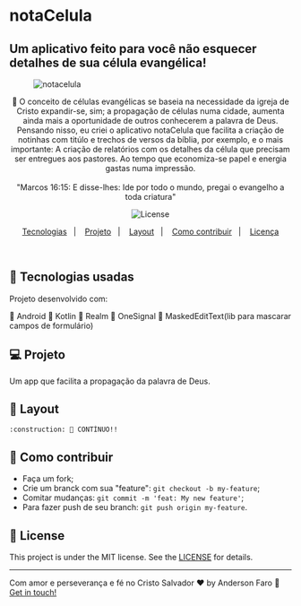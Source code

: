 # notaCelula

## Um aplicativo feito para você não esquecer detalhes de sua célula evangélica!

&nbsp;&nbsp;&nbsp;&nbsp;&nbsp;&nbsp;&nbsp;&nbsp;&nbsp;&nbsp;&nbsp;![notacelula](https://user-images.githubusercontent.com/3237047/78364252-875eca00-7593-11ea-82d7-83fa37a8b455.png)
	

<p align="center"> 
	 🚀 O conceito de células evangélicas se baseia na necessidade da igreja de Cristo expandir-se, sim; a propagação de células numa cidade, aumenta ainda mais a oportunidade de outros conhecerem a palavra de Deus. Pensando nisso, eu criei o aplicativo notaCelula que facilita a criação de notinhas com titúlo e trechos de versos da bíblia, por exemplo, e o mais importante: A criação de relatórios com os detalhes da célula que precisam ser entregues aos pastores. Ao tempo que economiza-se papel e energia gastas numa impressão.<br/> <br/> "Marcos 16:15: E disse-lhes: Ide por todo o mundo, pregai o evangelho a toda criatura"

</p>

<p align="center">
  
  <img alt="License" src="https://img.shields.io/badge/license-MIT-brightgreen">
</p>

<p align="center">
  <a href="#rocket-Technologies">Tecnologias</a>&nbsp;&nbsp;&nbsp;|&nbsp;&nbsp;&nbsp;
  <a href="#-project">Projeto</a>&nbsp;&nbsp;&nbsp;|&nbsp;&nbsp;&nbsp;
  <a href="#-layout">Layout</a>&nbsp;&nbsp;&nbsp;|&nbsp;&nbsp;&nbsp;
  <a href="#-how-to-contribute">Como contribuir</a>&nbsp;&nbsp;&nbsp;|&nbsp;&nbsp;&nbsp;
  <a href="#memo-license">Licença</a>
</p>

<br>

## :rocket: Tecnologias usadas

Projeto desenvolvido com:

📌 Android
📌 Kotlin
📌 Realm
📌 OneSignal
📌 MaskedEditText(lib para mascarar campos de formulário)

## 💻 Projeto

Um app que facilita a propagação da palavra de Deus.

## 🔖 Layout

	:construction: 🚀 CONTÍNUO!!

## 🤔 Como contribuir

- Faça um fork;
- Crie um branck com sua "feature": `git checkout -b my-feature`;
- Comitar mudanças: `git commit -m 'feat: My new feature'`;
- Para fazer push de seu branch: `git push origin my-feature`.

## :memo: License

This project is under the MIT license. See the [LICENSE](LICENSE.md) for details.

---

Com amor e perseverança e fé no Cristo Salvador ♥ by Anderson Faro :wave: [Get in touch!](https://www.linkedin.com/in/faroanderson/)
